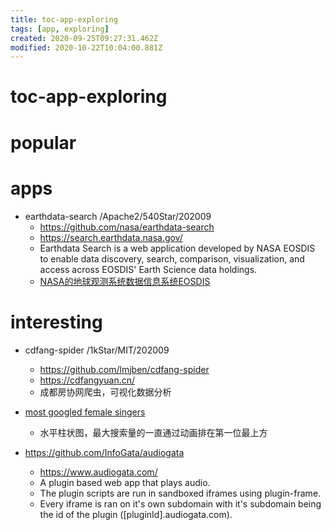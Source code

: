 ```yaml
---
title: toc-app-exploring
tags: [app, exploring]
created: 2020-09-25T09:27:31.462Z
modified: 2020-10-22T10:04:00.881Z
---
```


# toc-app-exploring

# popular

# apps
- earthdata-search /Apache2/540Star/202009
  - https://github.com/nasa/earthdata-search
  - https://search.earthdata.nasa.gov/
  - Earthdata Search is a web application developed by NASA EOSDIS to enable data discovery, search, comparison, visualization, and access across EOSDIS' Earth Science data holdings.
  - [NASA的地球观测系统数据信息系统EOSDIS](http://www.sci-data.cn/newsshow.php?cid=20&id=31)
# interesting
- cdfang-spider /1kStar/MIT/202009
  - https://github.com/lmjben/cdfang-spider
  - https://cdfangyuan.cn/
  - 成都房协网爬虫，可视化数据分析

- [most googled female singers](https://www.youtube.com/watch?v=xjPrfxvFEFM)
  - 水平柱状图，最大搜索量的一直通过动画排在第一位最上方

- https://github.com/InfoGata/audiogata
  - https://www.audiogata.com/
  - A plugin based web app that plays audio.
  - The plugin scripts are run in sandboxed iframes using plugin-frame. 
  - Every iframe is ran on it's own subdomain with it's subdomain being the id of the plugin ([pluginId].audiogata.com).

